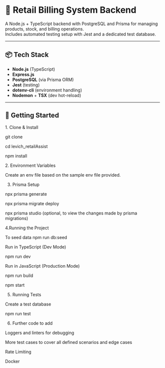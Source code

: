 # 🛒 Retail Billing System Backend

A Node.js + TypeScript backend with PostgreSQL and Prisma for managing products, stock, and billing operations.  
Includes automated testing setup with Jest and a dedicated test database.

---

## 📦 Tech Stack
- **Node.js** (TypeScript)
- **Express.js**
- **PostgreSQL** (via Prisma ORM)
- **Jest** (testing)
- **dotenv-cli** (environment handling)
- **Nodemon** + **TSX** (dev hot-reload)

---

## 🚀 Getting Started

1️. Clone & Install

git clone <repo-url>

cd levich_retailAssist

npm install

2️. Environment Variables

Create an env file based on the sample env file provided.


3. Prisma Setup
   
npx prisma generate

npx prisma migrate deploy

npx prisma studio (optional, to view the changes made by prisma migrations)
   

4.Running the Project

To seed data
npm run db:seed

Run in TypeScript (Dev Mode)

npm run dev 

Run in JavaScript (Production Mode)

npm run build

npm start


5. Running Tests

Create a test database

npm run test


6. Further code to add

Loggers and linters for debugging

More test cases to cover all defined scenarios and edge cases

Rate Limiting

Docker
